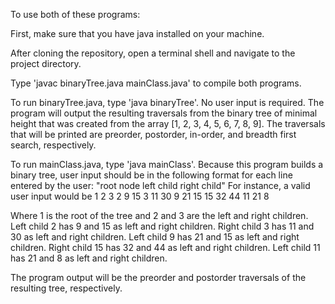 To use both of these programs:

First, make sure that you have java installed on your machine.

After cloning the repository, open a terminal shell and navigate to the project directory.

Type 'javac binaryTree.java mainClass.java' to compile both programs.

To run binaryTree.java, type 'java binaryTree'. No user input is required.
The program will output the resulting traversals from the binary tree of minimal height that 
was created from the array [1, 2, 3, 4, 5, 6, 7, 8, 9]. The traversals that will be printed 
are preorder, postorder, in-order, and breadth first search, respectively.

To run mainClass.java, type 'java mainClass'. Because this program builds a binary tree,
user input should be in the following format for each line entered by the user: 
"root node left child right child"
For instance, a valid user input would be
1 2 3
2 9 15
3 11 30
9 21 15
15 32 44
11 21 8

Where 1 is the root of the tree and 2 and 3 are the left and right children.
Left child 2 has 9 and 15 as left and right children.
Right child 3 has 11 and 30 as left and right children.
Left child 9 has 21 and 15 as left and right children.
Right child 15 has 32 and 44 as left and right children.
Left child 11 has 21 and 8 as left and right children.

The program output will be the preorder and postorder traversals of the resulting tree, respectively.


